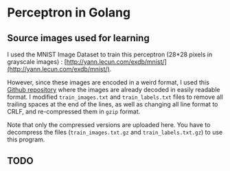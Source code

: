 # Perceptron in Golang

## Source images used for learning

I used the MNIST Image Dataset to train this perceptron (28*28 pixels in grayscale images) : [http://yann.lecun.com/exdb/mnist/](http://yann.lecun.com/exdb/mnist/).

However, since these images are encoded in a weird format, I used this [Github repository](https://github.com/afrozenator/mnist-parser) where the images are already decoded in easily readable format. I modified `train_images.txt` and `train_labels.txt` files to remove all trailing spaces at the end of the lines, as well as changing all line format to CRLF, and re-compressed them in `gzip` format.

Note that only the compressed versions are uploaded here. You have to decompress the files (`train_images.txt.gz` and `train_labels.txt.gz`) to use this program.

## TODO
